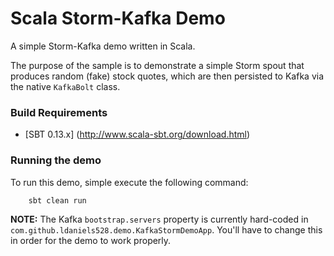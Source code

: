 # Scala Storm-Kafka Demo
A simple Storm-Kafka demo written in Scala.

The purpose of the sample is to demonstrate a simple Storm spout that produces random (fake)
stock quotes, which are then persisted to Kafka via the native `KafkaBolt` class.

### Build Requirements

* [SBT 0.13.x] (http://www.scala-sbt.org/download.html)

### Running the demo

To run this demo, simple execute the following command:

```
    sbt clean run
```

**NOTE:** The Kafka `bootstrap.servers` property is currently hard-coded in 
`com.github.ldaniels528.demo.KafkaStormDemoApp`. You'll have to change this in order
for the demo to work properly.
